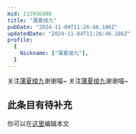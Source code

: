 ```yaml
---
mid: 113956408
title: "蒲夏绫九"
pubDate: "2024-11-04T11:26:46.186Z"
updatedDate: "2024-11-04T11:26:46.186Z"
profile:
  {
    Nickname: ["蒲夏绫九"],
  }
---
```


关注[蒲夏绫九](https://space.bilibili.com/113956408)谢谢喵~ 关注[蒲夏绫九](https://space.bilibili.com/113956408)谢谢喵~

## 此条目有待补充
你可以在[这里](https://github.com/Yuhanawa/VTuber.ICU/edit/master/src/content/v/蒲夏绫九/index.md)编辑本文
